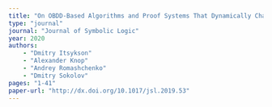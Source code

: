 ```yaml
---
title: "On OBDD-Based Algorithms and Proof Systems That Dynamically Change Order of Variables"
type: "journal"
journal: "Journal of Symbolic Logic"
year: 2020
authors:    
    - "Dmitry Itsykson"
    - "Alexander Knop"
    - "Andrey Romashchenko"
    - "Dmitry Sokolov"
pages: "1-41"
paper-url: "http://dx.doi.org/10.1017/jsl.2019.53"
---
```

